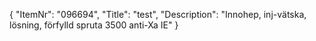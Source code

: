 {
  "ItemNr": "096694",
  "Title": "test",
  "Description": "Innohep, inj-vätska, lösning, förfylld spruta 3500 anti-Xa IE"
}